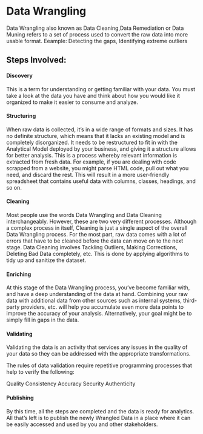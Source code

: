 # Data Wrangling
Data Wrangling also known as Data Cleaning,Data Remediation or Data Muning refers to a set of process used to convert the raw data into more usable format.
Eeample: Detecting the gaps, Identifying extreme outliers

## Steps Involved:

#### Discovery
This is a term for understanding or getting familiar with your data. You must take a look at the data you have and think about how you would like it organized to make it easier to consume and analyze. 

#### Structuring
When raw data is collected, it’s in a wide range of formats and sizes. It has no definite structure, which means that it lacks an existing model and is completely disorganized. It needs to be restructured to fit in with the Analytical Model deployed by your business, and giving it a structure allows for better analysis.
This is a process whereby relevant information is extracted from fresh data. For example, if you are dealing with code scrapped from a website, you might parse HTML code, pull out what you need, and discard the rest. 
This will result in a more user-friendly spreadsheet that contains useful data with columns, classes, headings, and so on.

#### Cleaning
Most people use the words Data Wrangling and Data Cleaning interchangeably. However, these are two very different processes. Although a complex process in itself, Cleaning is just a single aspect of the overall Data Wrangling process.
For the most part, raw data comes with a lot of errors that have to be cleaned before the data can move on to the next stage. Data Cleaning involves Tackling Outliers, Making Corrections, Deleting Bad Data completely, etc. This is done by applying algorithms to tidy up and sanitize the dataset.

#### Enriching
At this stage of the Data Wrangling process, you’ve become familiar with, and have a deep understanding of the data at hand. Combining your raw data with additional data from other sources such as internal systems, third-party providers, etc. will help you accumulate even more data points to improve the accuracy of your analysis. Alternatively, your goal might be to simply fill in gaps in the data.

#### Validating
Validating the data is an activity that services any issues in the quality of your data so they can be addressed with the appropriate transformations. 

The rules of data validation require repetitive programming processes that help to verify the following:

Quality
Consistency
Accuracy
Security
Authenticity

#### Publishing
By this time, all the steps are completed and the data is ready for analytics. All that’s left is to publish the newly Wrangled Data in a place where it can be easily accessed and used by you and other stakeholders. 

